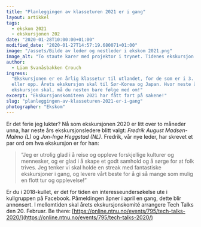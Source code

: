 ```yaml
---
title: "Planleggingen av klasseturen 2021 er i gang"
layout: artikkel
tags:
  - ekskom 2021
  - ekskursjonen 202
date: "2020-01-28T10:00:00+01:00"
modified_date: "2020-01-27T14:57:19.680071+01:00"
image: "/assets/Bilde av leder og nestleder i ekskom 2021.png"
image_alt: "To staute karer med projektor i trynet. Tidenes ekskursjon!"
author:
  - Liam Svanåsbakken Crouch
ingress:
  "Ekskursjonen er en årlig klassetur til utlandet, for de som er i 3. klasse
  eller opp. Årets ekskursjon skal til Sør-Korea og Japan. Hvor neste års
  ekskursjon skal, må du nesten bare følge med om!"
excerpt: "Ekskursjonskomiteen 2021 har fått fart på sakene!"
slug: "planleggingen-av-klasseturen-2021-er-i-gang"
photographer: "Ekskom"
---
```


Er det ferie jeg lukter? Nå som ekskursjonen 2020 er litt over to måneder unna,
har neste års ekskursjonsledere blitt valgt: _Fredrik August Madsen-Malmo (L)_
og _Jon-Inge Heggstad (NL)_. Fredrik, vår nye leder, har skrevet et par ord om
hva ekskursjon er for han:

> “Jeg er utrolig glad i å reise og oppleve forskjellige kulturer og mennesker,
> og er glad i å skape et godt samhold og å sørge for at folk trives. Jeg tenker
> vi skal holde en streak med fantastiske ekskursjoner i gang, og levere vårt
> beste for å gi så mange som mulig en flott tur og opplevelse!”

Er du i 2018-kullet, er det for tiden en interesseundersøkelse ute i kullgruppen
på Facebook. Påmeldingen åpner i april en gang, dette blir annonsert. I
mellomtiden skal årets ekskursjonskomité arrangere Tech Talks den 20. Februar.
Be there:
[https://online.ntnu.no/events/795/tech-talks-2020/](https://online.ntnu.no/events/795/tech-talks-2020/)
